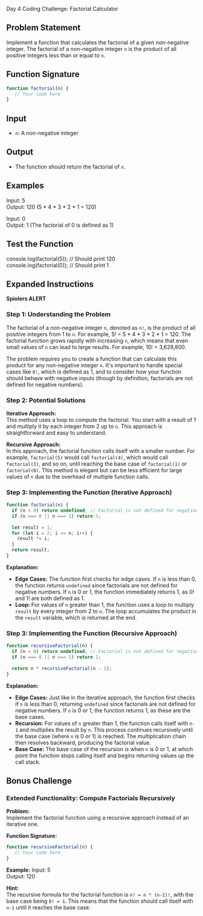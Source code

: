 Day 4 Coding Challenge: Factorial Calculator

## Problem Statement
Implement a function that calculates the factorial of a given non-negative integer. The factorial of a non-negative integer `n` is the product of all positive integers less than or equal to `n`.

## Function Signature
```javascript
function factorial(n) {
   // Your code here 
}
```

## Input
- `n`: A non-negative integer

## Output
- The function should return the factorial of `n`.

## Examples
Input: 5  
Output: 120 (5 * 4 * 3 * 2 * 1 = 120)

Input: 0  
Output: 1 (The factorial of 0 is defined as 1)

## Test the Function
console.log(factorial(5)); // Should print 120  
console.log(factorial(0)); // Should print 1

## Expanded Instructions

**Spiolers ALERT**

### Step 1: Understanding the Problem
The factorial of a non-negative integer `n`, denoted as `n!`, is the product of all positive integers from 1 to `n`. For example, 5! = 5 * 4 * 3 * 2 * 1 = 120. The factorial function grows rapidly with increasing `n`, which means that even small values of `n` can lead to large results. For example, 10! = 3,628,800.

The problem requires you to create a function that can calculate this product for any non-negative integer `n`. It's important to handle special cases like `0!`, which is defined as 1, and to consider how your function should behave with negative inputs (though by definition, factorials are not defined for negative numbers).

### Step 2: Potential Solutions

**Iterative Approach:**  
This method uses a loop to compute the factorial. You start with a result of 1 and multiply it by each integer from 2 up to `n`. This approach is straightforward and easy to understand.

**Recursive Approach:**  
In this approach, the factorial function calls itself with a smaller number. For example, `factorial(5)` would call `factorial(4)`, which would call `factorial(3)`, and so on, until reaching the base case of `factorial(1)` or `factorial(0)`. This method is elegant but can be less efficient for large values of `n` due to the overhead of multiple function calls.


### Step 3: Implementing the Function (Iterative Approach)
```javascript
function factorial(n) {
  if (n < 0) return undefined; // Factorial is not defined for negative numbers
  if (n === 0 || n === 1) return 1;
  
  let result = 1;
  for (let i = 2; i <= n; i++) {
    result *= i;
  }
  return result;
}
```

**Explanation:**  
- **Edge Cases:** The function first checks for edge cases. If `n` is less than 0, the function returns `undefined` since factorials are not defined for negative numbers. If `n` is 0 or 1, the function immediately returns 1, as 0! and 1! are both defined as 1.
- **Loop:** For values of `n` greater than 1, the function uses a loop to multiply `result` by every integer from 2 to `n`. The loop accumulates the product in the `result` variable, which is returned at the end.


### Step 3: Implementing the Function (Recursive Approach)
```javascript
function recursiveFactorial(n) {
  if (n < 0) return undefined; // Factorial is not defined for negative numbers
  if (n === 0 || n === 1) return 1;
  
  return n * recursiveFactorial(n - 1);
}
```

**Explanation:**  
- **Edge Cases:** Just like in the iterative approach, the function first checks if `n` is less than 0, returning `undefined` since factorials are not defined for negative numbers. If `n` is 0 or 1, the function returns 1, as these are the base cases.
- **Recursion:** For values of `n` greater than 1, the function calls itself with `n-1` and multiplies the result by `n`. This process continues recursively until the base case (where `n` is 0 or 1) is reached. The multiplication chain then resolves backward, producing the factorial value.
- **Base Case:** The base case of the recursion is when `n` is 0 or 1, at which point the function stops calling itself and begins returning values up the call stack.


## Bonus Challenge

### Extended Functionality: Compute Factorials Recursively

**Problem:**  
Implement the factorial function using a recursive approach instead of an iterative one.

**Function Signature:**
```javascript
function recursiveFactorial(n) {
   // Your code here 
}
```

**Example:**
Input: 5  
Output: 120

**Hint:**  
The recursive formula for the factorial function is `n! = n * (n-1)!`, with the base case being `0! = 1`. This means that the function should call itself with `n-1` until it reaches the base case.